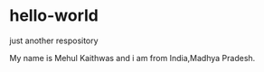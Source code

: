 # hello-world
just another respository

My name is Mehul Kaithwas and i am from India,Madhya Pradesh.
